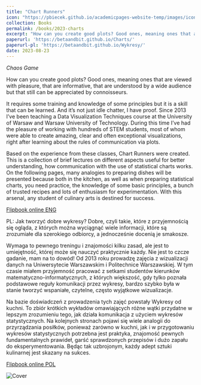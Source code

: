 ```yaml
---
title: "Chart Runners"
icon: "https://pbiecek.github.io/academicpages-website-temp/images/icon-book-charts.png"
collection: Books
permalink: /books/2023-charts
excerpt: "How can you create good plots? Good ones, meaning ones that are viewed with pleasure, that are informative, that are understood by a wide audience but that still can be appreciated by connoisseurs."
paperurl: 'https://betaandbit.github.io/Charts/'
paperurl-pl: 'https://betaandbit.github.io/Wykresy/'
date: 2023-08-23
---
```


*Chaos Game*

How can you create good plots? Good ones, meaning ones that are viewed with pleasure, that are informative, that are understood by a wide audience but that still can be appreciated by connoisseurs.

It requires some training and knowledge of some principles but it is a skill that can be learned. And it’s not just idle chatter, I have proof. Since 2013 I’ve been teaching a Data Visualization Techniques course at the University of Warsaw and Warsaw University of Technology. During this time I’ve had the pleasure of working with hundreds of STEM students, most of whom were able to create amazing, clear and often exceptional visualizations, right after learning about the rules of communication via plots.

Based on the experience from these classes, Chart Runners were created. This is a collection of brief lectures on different aspects useful for better understanding, how communication with the use of statistical charts works. On the following pages, many analogies to preparing dishes will be presented because both in the kitchen, as well as when preparing statistical charts, you need practice, the knowledge of some basic principles, a bunch of trusted recipes and lots of enthusiasm for experimentation. With this arsenal, any student of culinary arts is destined for success.

[Flipbook online ENG](https://betaandbit.github.io/Charts/)

PL: Jak tworzyć dobre wykresy? Dobre, czyli takie, które z przyjemnością się ogląda, z których można wyciągnąć wiele informacji, które są zrozumiałe dla szerokiego odbiorcy, a jednocześnie docenią je smakosze.

Wymaga to pewnego treningu i znajomości kilku zasad, ale jest to umiejętność, której może się nauczyć praktycznie każdy. Nie jest to czcze gadanie, mam na to dowód! Od 2013 roku prowadzę zajęcia z wizualizacji danych na Uniwersytecie Warszawskim i Politechnice Warszawskiej. W tym czasie miałem przyjemność pracować z setkami studentów kierunków matematyczno-informatycznych, z których większość, gdy tylko poznała podstawowe reguły komunikacji przez wykresy, bardzo szybko była w stanie tworzyć wspaniałe, czytelne, często wyjątkowe wizualizacje.

Na bazie doświadczeń z prowadzenia tych zajęć powstały Wykresy od kuchni. To zbiór krótkich wykładów omawiających różne wątki przydatne w lepszym zrozumieniu tego, jak działa komunikacja z użyciem wykresów statystycznych. Na kolejnych stronach pojawi się wiele analogii do przyrządzania posiłków, ponieważ zarówno w kuchni, jak i w przygotowaniu wykresów statystycznych potrzebna jest praktyka, znajomość pewnych fundamentalnych prawideł, garść sprawdzonych przepisów i dużo zapału do eksperymentowania. Będąc tak uzbrojonym, każdy adept sztuki kulinarnej jest skazany na sukces.

[Flipbook online POL](https://betaandbit.github.io/Wykresy/)


![Cover](https://betaandbit.github.io/Charts/cover_bw.jpg)


